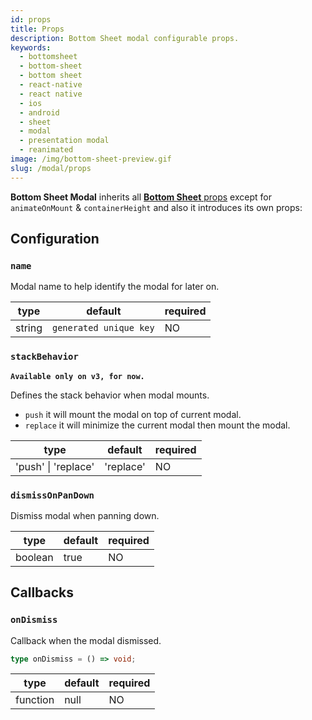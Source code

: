 ```yaml
---
id: props
title: Props
description: Bottom Sheet modal configurable props.
keywords:
  - bottomsheet
  - bottom-sheet
  - bottom sheet
  - react-native
  - react native
  - ios
  - android
  - sheet
  - modal
  - presentation modal
  - reanimated
image: /img/bottom-sheet-preview.gif
slug: /modal/props
---
```


**Bottom Sheet Modal** inherits all [**Bottom Sheet** props](../props) except for `animateOnMount` & `containerHeight` and also it introduces its own props:

## Configuration

### `name`

Modal name to help identify the modal for later on.

| type   | default                | required |
| ------ | ---------------------- | -------- |
| string | `generated unique key` | NO       |

### `stackBehavior`

**`Available only on v3, for now.`**

Defines the stack behavior when modal mounts.

- `push` it will mount the modal on top of current modal.
- `replace` it will minimize the current modal then mount the modal.

| type                | default   | required |
| ------------------- | --------- | -------- |
| 'push' \| 'replace' | 'replace' | NO       |

### `dismissOnPanDown`

Dismiss modal when panning down.

| type    | default | required |
| ------- | ------- | -------- |
| boolean | true    | NO       |

## Callbacks

### `onDismiss`

Callback when the modal dismissed.

```ts
type onDismiss = () => void;
```

| type     | default | required |
| -------- | ------- | -------- |
| function | null    | NO       |
